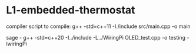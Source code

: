 # L1-embedded-thermostat
compiler script to compile:
g++ -std=c++11 -I./include src/main.cpp -o main

sage - g++ -std=c++20 -I../include -L../WiringPi OLED_test.cpp -o testing -lwiringPi
